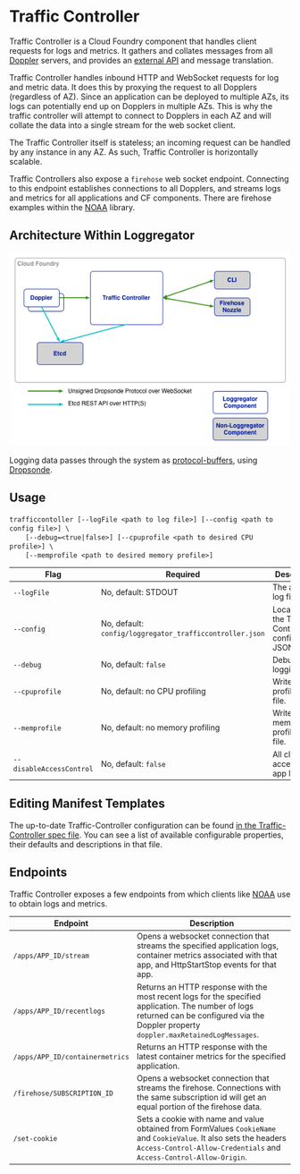 # Traffic Controller

Traffic Controller is a Cloud Foundry component that handles client requests for logs and metrics. It gathers and collates messages from all [Doppler](../doppler) servers, and provides an [external API](https://github.com/cloudfoundry/noaa) and message translation.

Traffic Controller handles inbound HTTP and WebSocket requests for log and metric data. It does this by proxying the request to all Dopplers (regardless of AZ). Since an application can be deployed to multiple AZs, its logs can potentially end up on Dopplers in multiple AZs. This is why the traffic controller will attempt to connect to Dopplers in each AZ and will collate the data into a single stream for the web socket client.

The Traffic Controller itself is stateless; an incoming request can be handled by any instance in any AZ. As such, Traffic Controller is horizontally scalable.

Traffic Controllers also expose a ```firehose``` web socket endpoint. Connecting to this endpoint establishes connections to all Dopplers, and streams logs and metrics for all applications and CF components. There are firehose examples within the [NOAA](https://github.com/cloudfoundry/noaa) library.

## Architecture Within Loggregator

![Loggregator Diagram](../../docs/trafficcontroller.png)

Logging data passes through the system as [protocol-buffers](https://github.com/google/protobuf), using [Dropsonde](https://github.com/cloudfoundry/dropsonde).


## Usage
```
trafficcontoller [--logFile <path to log file>] [--config <path to config file>] \
    [--debug=<true|false>] [--cpuprofile <path to desired CPU profile>] \
    [--memprofile <path to desired memory profile>]
```

| Flag               | Required                               | Description                                     |
|--------------------|----------------------------------------|-------------------------------------------------|
| ```--logFile```    | No, default: STDOUT                    | The agent log file.                             |
| ```--config``` | No, default: ```config/loggregator_trafficcontroller.json``` | Location of the Traffic Controller configuration JSON file. |
| ```--debug```      | No, default: ```false```               | Debug logging                                   |
| ```--cpuprofile``` | No, default: no CPU profiling          | Write CPU profile to a file.                    |
| ```--memprofile``` | No, default: no memory profiling       | Write memory profile to a file.                 |
| ```--disableAccessControl``` | No, default: ```false```     | All clients' access to app logs                 |

## Editing Manifest Templates
The up-to-date Traffic-Controller configuration can be found [in the Traffic-Controller spec file](../../jobs/loggregator_trafficcontroller/spec). You can see a list of available configurable properties, their defaults and descriptions in that file. 

## Endpoints
Traffic Controller exposes a few endpoints from which clients like [NOAA](https://github.com/cloudfoundry/noaa) use to obtain logs and metrics.

| Endpoint                      | Description                                                    |
|-------------------------------|----------------------------------------------------------------|
|`/apps/APP_ID/stream`          | Opens a websocket connection that streams the specified application logs, container metrics associated with that app, and HttpStartStop events for that app.|
|`/apps/APP_ID/recentlogs`      | Returns an HTTP response with the most recent logs for the specified application. The number of logs returned can be configured via the Doppler property `doppler.maxRetainedLogMessages`.|
|`/apps/APP_ID/containermetrics`| Returns an HTTP response with the latest container metrics for the specified application. |
|`/firehose/SUBSCRIPTION_ID`    | Opens a websocket connection that streams the firehose. Connections with the same subscription id will get an equal portion of the firehose data.|
|`/set-cookie`                  | Sets a cookie with name and value obtained from FormValues `CookieName` and `CookieValue`. It also sets the headers `Access-Control-Allow-Credentials` and `Access-Control-Allow-Origin`.|
